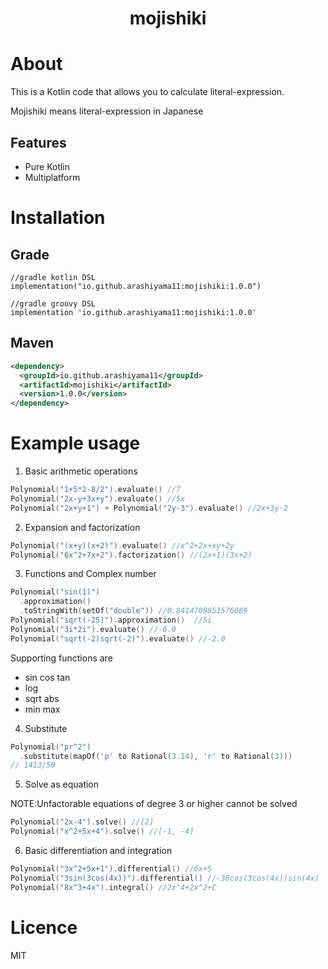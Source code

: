 <h1 align="center">mojishiki</h1>

# About

This is a Kotlin code that allows you to calculate literal-expression.

Mojishiki means literal-expression in Japanese
## Features
- Pure Kotlin
- Multiplatform

# Installation
## Grade
```
//gradle kotlin DSL
implementation("io.github.arashiyama11:mojishiki:1.0.0")

//gradle groovy DSL
implementation 'io.github.arashiyama11:mojishiki:1.0.0'
```

## Maven
```xml
<dependency>
  <groupId>io.github.arashiyama11</groupId>
  <artifactId>mojishiki</artifactId>
  <version>1.0.0</version>
</dependency>
```


# Example usage

1. Basic arithmetic operations

```kotlin
Polynomial("1+5*2-8/2").evaluate() //7
Polynomial("2x-y+3x+y").evaluate() //5x
Polynomial("2x+y+1") + Polynomial("2y-3").evaluate() //2x+3y-2
```

2. Expansion and factorization

```kotlin
Polynomial("(x+y)(x+2)").evaluate() //x^2+2x+xy+2y
Polynomial("6x^2+7x+2").factorization() //(2x+1)(3x+2)
```

3. Functions and Complex number

```kotlin
Polynomial("sin(1)")
  .approximation()
  .toStringWith(setOf("double")) //0.8414709851576089
Polynomial("sqrt(-25)").approximation()  //5i
Polynomial("3i*2i").evaluate() //-6.0
Polynomial("sqrt(-2)sqrt(-2)").evaluate() //-2.0
```

Supporting functions are

- sin cos tan
- log
- sqrt abs
- min max

4. Substitute

```kotlin
Polynomial("pr^2")
  .substitute(mapOf('p' to Rational(3.14), 'r' to Rational(3)))
// 1413/50 
```

5. Solve as equation

NOTE:Unfactorable equations of degree 3 or higher cannot be solved

```kotlin
Polynomial("2x-4").solve() //[2]
Polynomial("x^2+5x+4").solve() //[-1, -4]
```

6. Basic differentiation and integration

```kotlin
Polynomial("3x^2+5x+1").differential() //6x+5
Polynomial("3sin(3cos(4x))").differential() //-36cos(3cos(4x))sin(4x)
Polynomial("8x^3+4x").integral() //2x^4+2x^2+C
```


# Licence

MIT